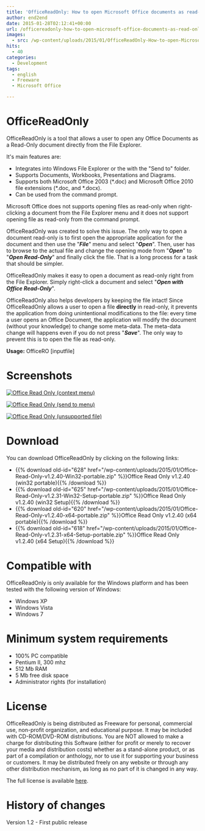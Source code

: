 ```yaml
---
title: 'OfficeReadOnly: How to open Microsoft Office documents as read-only'
author: end2end
date: 2015-01-28T02:12:41+00:00
url: /officereadonly-how-to-open-microsoft-office-documents-as-read-only/
images:
  - src: /wp-content/uploads/2015/01/OfficeReadOnly-How-to-open-Microsoft-Office-documents-as-Read-Only.png
hits:
  - 40
categories:
  - Development
tags:
  - english
  - Freeware
  - Microsoft Office

---
```

# OfficeReadOnly

OfficeReadOnly is a tool that allows a user to open any Office Documents as a Read-Only document directly from the File Explorer.

It's main features are:

* Integrates into Windows File Explorer or the with the "Send to" folder.
* Supports Documents, Workbooks, Presentations and Diagrams.
* Supports both Microsoft Office 2003 (\*.doc) and Microsoft Office 2010 file extensions (\*.doc, and \*.docx).
* Can be used from the command prompt.

Microsoft Office does not supports opening files as read-only when right-clicking a document from the File Explorer menu and it does not support opening file as read-only from the command prompt.

OfficeReadOnly was created to solve this issue.
The only way to open a document read-only is to first open the appropriate application for the document and then use the "_**File**_" menu and select "_**Open**_". Then, user has to browse to the actual file and change the opening mode from "**_Open_**" to "**_Open Read-Only_**" and finally click the file. That is a long process for a task that should be simpler.

OfficeReadOnly makes it easy to open a document as read-only right from the File Explorer. Simply right-click a document and select "**_Open with Office Read-Only_**".

OfficeReadOnly also helps developers by keeping the file intact! Since OfficeReadOnly allows a user to open a file **directly** in read-only, it prevents the application from doing unintentional modifications to the file: every time a user opens an Office Document, the application will modify the document (without your knowledge) to change some meta-data. The meta-data change will happens even if you do not press "_**Save**_". The only way to prevent this is to open the file as read-only.

**Usage:**
OfficeRO \[inputfile\]

# Screenshots

[![Office Read Only (context menu)](/wp-content/uploads/2015/01/Office-Read-Only-context-menu-300x246.png "Office Read Only (context menu)")](/wp-content/uploads/2015/01/Office-Read-Only-context-menu.png)

[![Office Read Only (send to menu)](/wp-content/uploads/2015/01/Office-Read-Only-send-to-menu-300x169.png "Office Read Only (send to menu)")](/wp-content/uploads/2015/01/Office-Read-Only-send-to-menu.png)

[![Office Read Only (unsupported file)](/wp-content/uploads/2015/01/Office-Read-Only-unsupported-file-300x171.png "Office Read Only (unsupported file)")](/wp-content/uploads/2015/01/Office-Read-Only-unsupported-file.png)

# Download

You can download OfficeReadOnly by clicking on the following links:

* {{% download old-id="628" href="/wp-content/uploads/2015/01/Office-Read-Only-v1.2.40-Win32-portable.zip" %}}Office Read Only v1.2.40 (win32 portable){{% /download %}}
* {{% download old-id="625" href="/wp-content/uploads/2015/01/Office-Read-Only-v1.2.31-Win32-Setup-portable.zip" %}}Office Read Only v1.2.40 (win32 Setup){{% /download %}}
* {{% download old-id="620" href="/wp-content/uploads/2015/01/Office-Read-Only-v1.2.40-x64-portable.zip" %}}Office Read Only v1.2.40 (x64 portable){{% /download %}}
* {{% download old-id="618" href="/wp-content/uploads/2015/01/Office-Read-Only-v1.2.31-x64-Setup-portable.zip" %}}Office Read Only v1.2.40 (x64 Setup){{% /download %}}

# Compatible with

OfficeReadOnly is only available for the Windows platform and has been tested with the following version of Windows:

* Windows XP
* Windows Vista
* Windows 7

# Minimum system requirements

* 100% PC compatible
* Pentium II, 300 mhz
* 512 Mb RAM
* 5 Mb free disk space
* Administrator rights (for installation)

# License

OfficeReadOnly is being distributed as Freeware for personal, commercial use, non-profit organization, and educational purpose. It may be included with CD-ROM/DVD-ROM distributions. You are NOT allowed to make a charge for distributing this Software (either for profit or merely to recover your media and distribution costs) whether as a stand-alone product, or as part of a compilation or anthology, nor to use it for supporting your business or customers. It may be distributed freely on any website or through any other distribution mechanism, as long as no part of it is changed in any way.

The full license is available [here](/wp-content/uploads/2015/01/Office-Read-Only-v1.2-EULA.htm).

# History of changes

Version 1.2 - First public release
